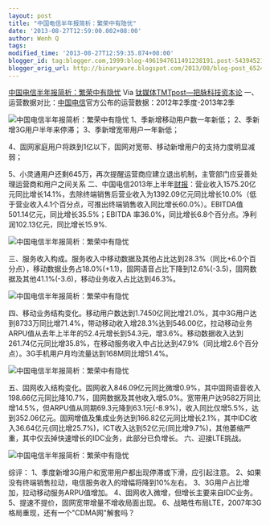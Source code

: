 ```yaml
---
layout: post
title: "中国电信半年报简析：繁荣中有隐忧"
date: '2013-08-27T12:59:00.002+08:00'
author: Wenh Q
tags:
modified_time: '2013-08-27T12:59:35.874+08:00'
blogger_id: tag:blogger.com,1999:blog-4961947611491238191.post-5439452124564414730
blogger_orig_url: http://binaryware.blogspot.com/2013/08/blog-post_6524.html
---
```

[中国电信半年报简析：繁荣中有隐忧](http://www.tmtpost.com/59326.html)
Via [钛媒体TMTpost—把脉科技资本论](http://www.tmtpost.com/)
一、运营数据对比：[中国电信](http://www.tmtpost.com/tag/%E4%B8%AD%E5%9B%BD%E7%94%B5%E4%BF%A1 "查看 中国电信 中的全部文章")官方公布的运营数据：2012年2季度-2013年2季

![中国电信半年报简析：繁荣中有隐忧](http://www.tmtpost.com/wp-content/uploads/2013/08/137756928119.jpg "中国电信半年报简析：繁荣中有隐忧")
 1、季新增移动用户数一年新低；
 2、季新增3G用户半年来停滞；
 3、季新增宽带用户一年新低；

4、固网家庭用户将跌到1亿以下，固网对宽带、移动新增用户的支持力度明显减弱；

5、小灵通用户还剩645万，再次提醒运营商应建立退出机制，主管部门应妥善处理运营商和用户之间关系
二、中国电信2013年上半年[财报](http://www.tmtpost.com/tag/financial "查看 财报 中的全部文章")：营业收入1575.20亿元同比增长14.1%，去除终端销售后营业收入为1392.09亿元同比增长10.0%（低于营业收入4.1个百分点，可推出终端销售收入同比增长60.0%）。EBITDA值501.14亿元，同比增长35.5%；EBITDA
 率36.0%，同比增长6.8个百分点。净利润102.13亿元，同比增长15.9%.

![中国电信半年报简析：繁荣中有隐忧](http://www.tmtpost.com/wp-content/uploads/2013/08/137757228388.jpg "中国电信半年报简析：繁荣中有隐忧")

三、服务收入构成。服务收入中移动数据及其他占比达到28.3%（同比+6.0个百分点），移动数据业务占18.0%(+1.1)，固网语音占比下降到12.6%(-3.5)，固网数据及其他41.1%(-3.6)，移动业务收入占比达到46.3%。

![中国电信半年报简析：繁荣中有隐忧](http://www.tmtpost.com/wp-content/uploads/2013/08/137757243486.png "中国电信半年报简析：繁荣中有隐忧")

四、移动业务结构变化。移动用户数达到1.7450亿同比增21.0%，其中3G用户达到8733万同比增71.4%，带动移动收入增28.3%达到546.00亿，拉动移动业务ARPU值从去年上半年的52.4元增长到54.3元，增3.6%。移动数据收入达到261.74亿元同比增35.8%，在移动服务收入中占比达到47.9%（同比增2.6个百分点）。3G手机用户月均流量达到168M同比增51.4%。

![中国电信半年报简析：繁荣中有隐忧](http://www.tmtpost.com/wp-content/uploads/2013/08/137757248070.png "中国电信半年报简析：繁荣中有隐忧")

五、固网收入结构变化。固网收入846.09亿元同比微增0.9%，其中固网语音收入198.66亿元同比降10.7%，固网数据及其他收入增5.0%。宽带用户达9582万同比增14.5%，但ARPU值从同期69.3元降到63.1元(-8.9%)，收入同比仅增5.5%，达到352.06亿元。固网增值及集成业务达到166.82亿元同比增长2.1%，其中IDC收入36.64亿元(同比增25.7%)，ICT收入达到52亿元(同比增9.7%)，其他萎缩严重，其中仅去掉快速增长的IDC业务，此部分已负增长。
六、迎接LTE挑战。

![中国电信半年报简析：繁荣中有隐忧](http://www.tmtpost.com/wp-content/uploads/2013/08/137757254676.jpg "中国电信半年报简析：繁荣中有隐忧")

综评：
 1、季度新增3G用户和宽带用户都出现停滞或下滑，应引起注意。
 2、如果没有终端销售拉动，电信服务收入的增幅将降到10%左右。
 3、3G用户占比增加，拉动移动服务ARPU值增加。
 4、固网收入微增，但增长主要来自IDC业务。
 5、提速不提价，固网宽带增量不增收局面出现。
 6、战略性布局LTE，2007年3G格局重现，还有一个"CDMA网"解套吗？
